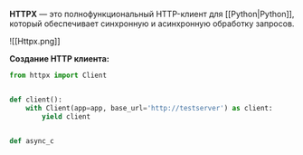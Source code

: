 **HTTPX** — это полнофункциональный HTTP-клиент для [[Python|Python]], который обеспечивает синхронную и асинхронную обработку запросов.

![[Httpx.png]]

**Создание HTTP клиента:**

```Python
from httpx import Client


def client():  
    with Client(app=app, base_url='http://testserver') as client:  
        yield client


def async_c
```